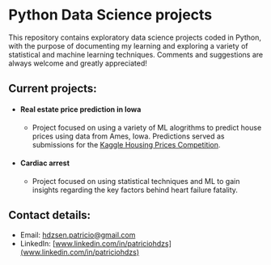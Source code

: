 # Python Data Science projects

This repository contains exploratory data science projects coded in Python, with the purpose of documenting my learning and exploring a variety of statistical and machine learning techniques. Comments and suggestions are always welcome and greatly appreciated!

## Current projects:

- #### Real estate price prediction in Iowa

  - Project focused on using a variety of ML alogrithms to predict house prices using data from Ames, Iowa. Predictions served as submissions for the [Kaggle Housing Prices Competition](https://www.kaggle.com/c/home-data-for-ml-course).

- #### Cardiac arrest
  - Project focused on using statistical techniques and ML to gain insights regarding the key factors behind heart failure fatality.

## Contact details:
- Email: hdzsen.patricio@gmail.com
- LinkedIn: [www.linkedin.com/in/patriciohdzs](www.linkedin.com/in/patriciohdzs)
